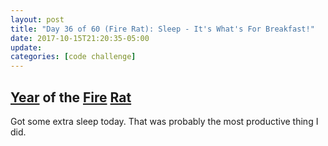 ```yaml
---
layout: post
title: "Day 36 of 60 (Fire Rat): Sleep - It's What's For Breakfast!"
date: 2017-10-15T21:20:35-05:00
update: 
categories: [code challenge]
---
```

## [Year](https://en.wikipedia.org/wiki/Chinese_zodiac#Years) of the [Fire](https://en.wikipedia.org/wiki/Fire_(Wu_Xing)) [Rat](https://en.wikipedia.org/wiki/Rat_(zodiac))

Got some extra sleep today. That was probably the most productive thing I did.